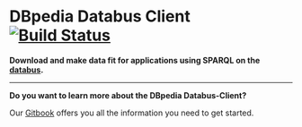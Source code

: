 # DBpedia Databus Client [![Build Status](https://travis-ci.org/dbpedia/databus-client.svg?branch=master)](https://travis-ci.org/dbpedia/databus-client)

**Download and make data fit for applications using SPARQL on the [databus](https://databus.dbpedia.org).**

-----------------

**Do you want to learn more about the DBpedia Databus-Client?**

Our [Gitbook](https://dbpedia.gitbook.io/databus) offers you all the information you need to get started.


